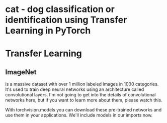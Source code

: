 # cat - dog classification or identification using Transfer Learning in PyTorch

# Transfer Learning

<h2>ImageNet</h2> is a massive dataset with over 1 million labeled images in 1000 categories. It's used to train deep neural networks using an architecture called convolutional layers. I'm not going to get into the details of convolutional networks here, but if you want to learn more about them, please watch this.


With torchvision.models you can download these pre-trained networks and use them in your applications. We'll include models in our imports now.
